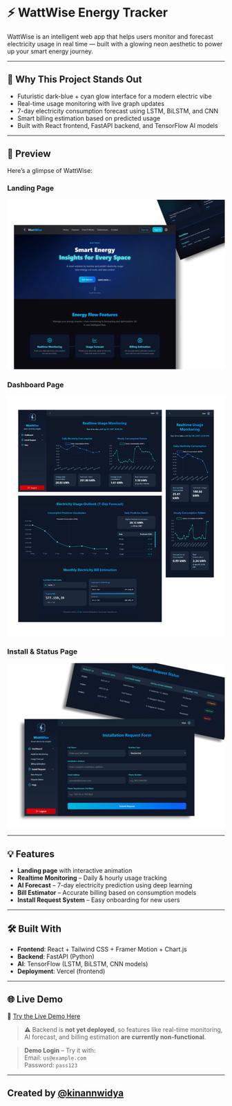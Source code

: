 # ⚡ WattWise Energy Tracker

WattWise is an intelligent web app that helps users monitor and forecast electricity usage in real time — built with a glowing neon aesthetic to power up your smart energy journey.

---


## 🚀 Why This Project Stands Out
- Futuristic dark-blue + cyan glow interface for a modern electric vibe  
- Real-time usage monitoring with live graph updates  
- 7-day electricity consumption forecast using LSTM, BiLSTM, and CNN  
- Smart billing estimation based on predicted usage  
- Built with React frontend, FastAPI backend, and TensorFlow AI models  


---


## 📸 Preview  
Here’s a glimpse of WattWise:

### Landing Page
![Landing Page](./preview/landing.png)

### Dashboard Page
![Dashboard Page](./preview/dashboard.png)

### Install & Status Page
![Installation Request & Status Page](./preview/install-status.png)


---


## 💡 Features
- **Landing page** with interactive animation
- **Realtime Monitoring** – Daily & hourly usage tracking  
- **AI Forecast** – 7-day electricity prediction using deep learning  
- **Bill Estimator** – Accurate billing based on consumption models  
- **Install Request System** – Easy onboarding for new users   

---


## 🛠 Built With
- **Frontend**: React + Tailwind CSS + Framer Motion + Chart.js
- **Backend**: FastAPI (Python)
- **AI**: TensorFlow (LSTM, BiLSTM, CNN models)  
- **Deployment**: Vercel (frontend) 

---


## 🌐 Live Demo  
🔗 [Try the Live Demo Here](https://webai-wattwise-energytracker.vercel.app/)

> ⚠️ Backend is **not yet deployed**, so features like real-time monitoring, AI forecast, and billing estimation **are currently non-functional**.  

> **Demo Login** – Try it with:  
Email: `us@example.com`  
Password: `pass123` 


---

## Created by [@kinannwidya](https://github.com/kinannwidya)

